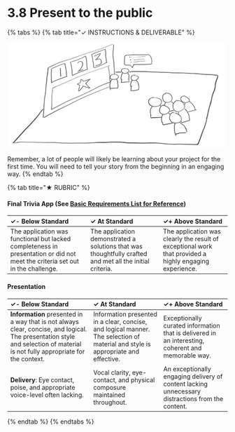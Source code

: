 # 3.8 Present to the public



{% tabs %}
{% tab title="✓  INSTRUCTIONS & DELIVERABLE" %}


![](../../.gitbook/assets/trivia-phase-4-drawing-alpha-reduced.png)

Remember, a lot of people will likely be learning about your project for the first time. You will need to tell your story from the beginning in an engaging way.
{% endtab %}

{% tab title="★  RUBRIC" %}
#### Final Trivia App \(See [Basic Requirements List for Reference](https://docs.idew.org/project-trivia-health/challenge-and-background#final-deliverables)\)

| ✓-  Below Standard | ✓  At Standard | ✓+  Above Standard |
| :--- | :--- | :--- |
| The application was functional but lacked completeness in presentation or did not meet the criteria set out in the challenge. | The application demonstrated a solutions that was thoughtfully crafted and met all the initial criteria. | The application was clearly the result of exceptional work that provided a highly engaging experience. |

#### Presentation

| ✓-  Below Standard | ✓  At Standard | ✓+  Above Standard |
| :--- | :--- | :--- |
| **Information** presented in a way that is not always clear, concise, and logical. The presentation style and selection of material  is not fully appropriate for the context. | Information presented in a clear, concise, and logical manner. The selection of material and style is appropriate and effective. | Exceptionally curated information that is delivered in an interesting, coherent and memorable way. |
| **Delivery**: Eye contact, poise, and appropriate voice-level often lacking. | Vocal clarity, eye-contact, and physical composure maintained throughout. | An exceptionally engaging delivery of content lacking unnecessary distractions from the content. |
{% endtab %}
{% endtabs %}

